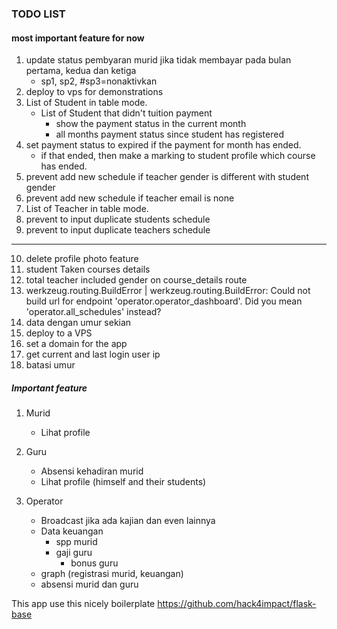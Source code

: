 ### TODO LIST

#### most important feature for now
1. update status pembyaran murid jika tidak membayar pada bulan pertama, kedua dan ketiga
    - sp1, sp2, #sp3=nonaktivkan
2. deploy to vps for demonstrations
3. List of Student in table mode.
    - List of Student that didn't tuition payment
        - show the payment status in the current month
        - all months payment status since student has registered
4. set payment status to expired if the payment for month has ended. 
    - if that ended, then make a marking to student profile which course has ended.
5. prevent add new schedule if teacher gender is different with student gender
6. prevent add new schedule if teacher email is none
7. List of Teacher in table mode.
8. prevent to input duplicate students schedule
9. prevent to input duplicate teachers schedule
----------------------------------------------------------------------------------
10. delete profile photo feature
11. student Taken courses details
12. total teacher included gender on course_details route
13. werkzeug.routing.BuildError | werkzeug.routing.BuildError: Could not build url for endpoint 'operator.operator_dashboard'. Did you mean 'operator.all_schedules' instead?
14. data dengan umur sekian
15. deploy to a VPS
16. set a domain for the app
17. get current and last login user ip
18. batasi umur

##### Important feature
1. Murid
    - Lihat profile
    
2. Guru
    - Absensi kehadiran murid
    - Lihat profile (himself and their students)
    
3. Operator
    - Broadcast jika ada kajian dan even lainnya
    - Data keuangan
        - spp murid    
        - gaji guru
            - bonus guru
    - graph (registrasi murid, keuangan)
    - absensi murid dan guru


This app use this nicely boilerplate
https://github.com/hack4impact/flask-base
